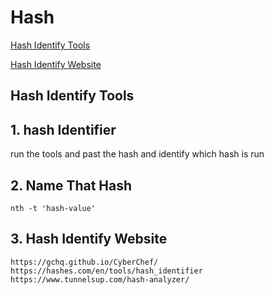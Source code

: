 # Hash 

[Hash Identify Tools](#Hash-Identify-Tools)

[Hash Identify Website](#Hash-Identify-Website) 








## Hash Identify Tools

## 1. hash Identifier 

   run the tools and past the hash and identify which hash is run 
   
   
## 2. Name That Hash

    nth -t 'hash-value'
      
      
## 3. Hash Identify Website 

    https://gchq.github.io/CyberChef/
    https://hashes.com/en/tools/hash_identifier
    https://www.tunnelsup.com/hash-analyzer/
